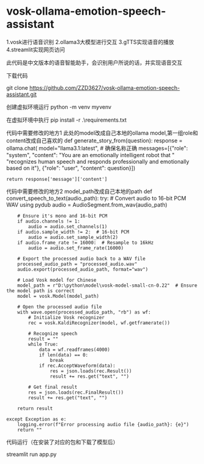 # vosk-ollama-emotion-speech-assistant
1.vosk进行语音识别
2.ollama3大模型进行交互
3.gTTS实现语音的播放
4.streamlit实现网页访问

此代码是中文版本的语音智能助手，会识别用户所说的话，并实现语音交互

下载代码

git clone https://github.com/ZZD3627/vosk-ollama-emotion-speech-assistant.git

创建虚拟环境运行
python -m venv myvenv

在虚拟环境中执行
pip install -r .\requirements.txt

代码中需要修改的地方1
此处的model改成自己本地的ollama model,第一组role和content改成自己喜欢的
def generate_story_from(question):
    response = ollama.chat(
        model="llama3.1:latest",  # 确保名称正确
        messages=[{"role": "system",
                   "content": "You are an emotionally intelligent robot that "
                              "recognizes human speech and responds professionally and emotionally based on it"},
                  {"role": "user",
                   "content": question}])

    return response['message']['content']
代码中需要修改的地方2
model_path改成自己本地的path
def convert_speech_to_text(audio_path):
    try:
        # Convert audio to 16-bit PCM WAV using pydub
        audio = AudioSegment.from_wav(audio_path)

        # Ensure it's mono and 16-bit PCM
        if audio.channels != 1:
            audio = audio.set_channels(1)
        if audio.sample_width != 2:  # 16-bit PCM
            audio = audio.set_sample_width(2)
        if audio.frame_rate != 16000:  # Resample to 16kHz
            audio = audio.set_frame_rate(16000)

        # Export the processed audio back to a WAV file
        processed_audio_path = "processed_audio.wav"
        audio.export(processed_audio_path, format="wav")

        # Load Vosk model for Chinese
        model_path = r"D:\python\model\vosk-model-small-cn-0.22"  # Ensure the model path is correct
        model = vosk.Model(model_path)

        # Open the processed audio file
        with wave.open(processed_audio_path, "rb") as wf:
            # Initialize Vosk recognizer
            rec = vosk.KaldiRecognizer(model, wf.getframerate())

            # Recognize speech
            result = ""
            while True:
                data = wf.readframes(4000)
                if len(data) == 0:
                    break
                if rec.AcceptWaveform(data):
                    res = json.loads(rec.Result())
                    result += res.get("text", "")

            # Get final result
            res = json.loads(rec.FinalResult())
            result += res.get("text", "")

        return result

    except Exception as e:
        logging.error(f"Error processing audio file {audio_path}: {e}")
        return ""

代码运行（在安装了对应的包和下载了模型后）

streamlit run app.py